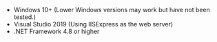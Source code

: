 * Windows 10+ (Lower Windows versions may work but have not been tested.)
* Visual Studio 2019 (Using IISExpress as the web server)
* .NET Framework 4.8 or higher
